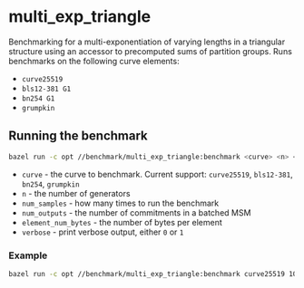 # multi_exp_triangle
Benchmarking for a multi-exponentiation of varying lengths in a triangular structure using an 
accessor to precomputed sums of partition groups. Runs benchmarks on the following curve elements:
- `curve25519`
- `bls12-381 G1`
- `bn254 G1`
- `grumpkin`

## Running the benchmark
```sh
bazel run -c opt //benchmark/multi_exp_triangle:benchmark <curve> <n> <num_samples> <num_outputs> <element_num_bytes> <verbose>
```
- `curve` - the curve to benchmark. Current support: `curve25519`, `bls12-381`, `bn254`, `grumpkin`
- `n` - the number of generators
- `num_samples` - how many times to run the benchmark
- `num_outputs` - the number of commitments in a batched MSM
- `element_num_bytes` - the number of bytes per element
- `verbose` - print verbose output, either `0` or `1`

### Example
```sh
bazel run -c opt //benchmark/multi_exp_triangle:benchmark curve25519 1024 30 1024 32 0
```
